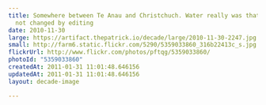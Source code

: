 ```yaml
---
title: Somewhere between Te Anau and Christchuch. Water really was that colour,
  not changed by editing
date: 2010-11-30
large: https://artifact.thepatrick.io/decade/large/2010-11-30-2247.jpg
small: http://farm6.static.flickr.com/5290/5359033860_316b22413c_s.jpg
flickrUrl: http://www.flickr.com/photos/pftqg/5359033860/
photoId: "5359033860"
createdAt: 2011-01-31 11:01:48.646156
updatedAt: 2011-01-31 11:01:48.646156
layout: decade-image

---
```


